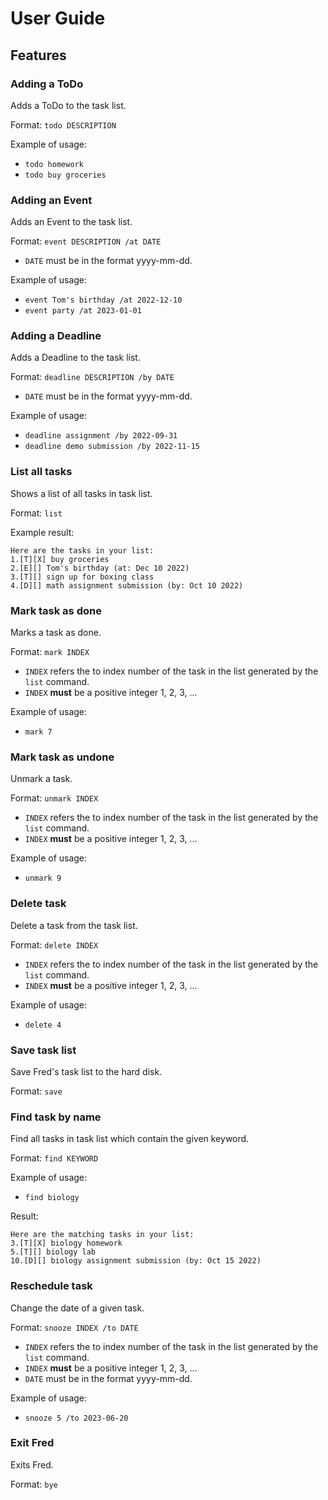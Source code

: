 <!-- Inspired by AB3 user guide https://se-education.org/addressbook-level3/UserGuide.html --->

# User Guide

## Features

### Adding a ToDo
Adds a ToDo to the task list.

Format: `todo DESCRIPTION`

Example of usage:

- `todo homework`
- `todo buy groceries`

### Adding an Event
Adds an Event to the task list.

Format: `event DESCRIPTION /at DATE`
- `DATE` must be in the format yyyy-mm-dd.

Example of usage:

- `event Tom's birthday /at 2022-12-10`
- `event party /at 2023-01-01`

### Adding a Deadline
Adds a Deadline to the task list.

Format: `deadline DESCRIPTION /by DATE`
- `DATE` must be in the format yyyy-mm-dd.

Example of usage:

- `deadline assignment /by 2022-09-31`
- `deadline demo submission /by 2022-11-15`

### List all tasks
Shows a list of all tasks in task list.

Format: `list`

Example result:

```
Here are the tasks in your list:
1.[T][X] buy groceries
2.[E][] Tom's birthday (at: Dec 10 2022)
3.[T][] sign up for boxing class
4.[D][] math assignment submission (by: Oct 10 2022)
```

### Mark task as done
Marks a task as done.

Format: `mark INDEX`
- `INDEX` refers the to index number of the task in the list generated by the `list` command.
- `INDEX` **must** be a positive integer 1, 2, 3, ...

Example of usage:

- `mark 7`

### Mark task as undone
Unmark a task.

Format: `unmark INDEX`
- `INDEX` refers the to index number of the task in the list generated by the `list` command.
- `INDEX` **must** be a positive integer 1, 2, 3, ...

Example of usage:

- `unmark 9`

### Delete task
Delete a task from the task list.

Format: `delete INDEX`
- `INDEX` refers the to index number of the task in the list generated by the `list` command.
- `INDEX` **must** be a positive integer 1, 2, 3, ...

Example of usage:

- `delete 4`

### Save task list
Save Fred's task list to the hard disk.

Format: `save`

### Find task by name
Find all tasks in task list which contain the given keyword.

Format: `find KEYWORD`

Example of usage:

- `find biology`

Result:

```
Here are the matching tasks in your list:
3.[T][X] biology homework
5.[T][] biology lab
10.[D][] biology assignment submission (by: Oct 15 2022)
```

### Reschedule task
Change the date of a given task.

Format: `snooze INDEX /to DATE`
- `INDEX` refers the to index number of the task in the list generated by the `list` command.
- `INDEX` **must** be a positive integer 1, 2, 3, ...
- `DATE` must be in the format yyyy-mm-dd.

Example of usage:

- `snooze 5 /to 2023-06-20`

### Exit Fred
Exits Fred.

Format: `bye`
